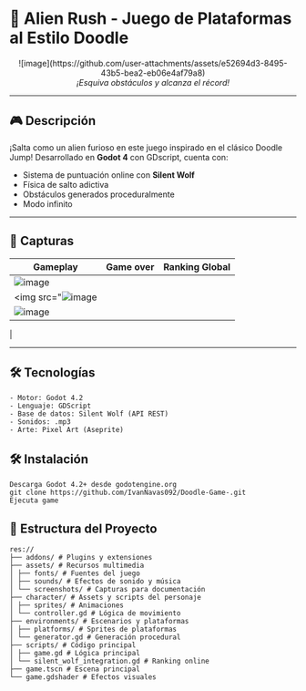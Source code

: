# 🦖 **Alien Rush** - Juego de Plataformas al Estilo Doodle 

<div align="center">
![image](https://github.com/user-attachments/assets/e52694d3-8495-43b5-bea2-eb06e4af79a8)

  <br>
  <em>¡Esquiva obstáculos y alcanza el récord!</em>
</div>

---


## 🎮 **Descripción**
¡Salta como un alien furioso en este juego inspirado en el clásico Doodle Jump! Desarrollado en **Godot 4** con GDscript, cuenta con:

- Sistema de puntuación online con **Silent Wolf**
- Física de salto adictiva
- Obstáculos generados proceduralmente
- Modo infinito

---

## 📸 **Capturas**
| Gameplay | Game over | Ranking Global |
|----------|-----------|----------------|
| ![image](https://github.com/user-attachments/assets/9d6a73f2-825f-47c9-aa1c-45e2c2a56c84)
| <img src="![image](https://github.com/user-attachments/assets/b2ce41ce-f00e-48b3-8668-a235f35ee6a6)
| ![image](https://github.com/user-attachments/assets/cfb24e2a-6de4-486d-8147-87f3c0877220)
|

---

## 🛠️ **Tecnologías**
```plaintext
- Motor: Godot 4.2
- Lenguaje: GDScript
- Base de datos: Silent Wolf (API REST)
- Sonidos: .mp3
- Arte: Pixel Art (Aseprite)
```
## 🛠️ **Instalación**
```
Descarga Godot 4.2+ desde godotengine.org
git clone https://github.com/IvanNavas092/Doodle-Game-.git
Ejecuta game
```
## 📂 **Estructura del Proyecto**
```
res://
├── addons/ # Plugins y extensiones
├── assets/ # Recursos multimedia
│ ├── fonts/ # Fuentes del juego
│ ├── sounds/ # Efectos de sonido y música
│ └── screenshots/ # Capturas para documentación
├── character/ # Assets y scripts del personaje
│ ├── sprites/ # Animaciones
│ └── controller.gd # Lógica de movimiento
├── environments/ # Escenarios y plataformas
│ ├── platforms/ # Sprites de plataformas
│ └── generator.gd # Generación procedural
├── scripts/ # Código principal
│ ├── game.gd # Lógica principal
│ └── silent_wolf_integration.gd # Ranking online
├── game.tscn # Escena principal
└── game.gdshader # Efectos visuales
```






